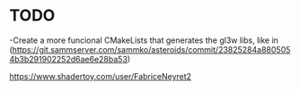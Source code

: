 # TODO
-Create a more funcional CMakeLists that generates the gl3w libs, like in (https://git.sammserver.com/sammko/asteroids/commit/23825284a8805054b3b291902252d6ae6e28ba53)



https://www.shadertoy.com/user/FabriceNeyret2